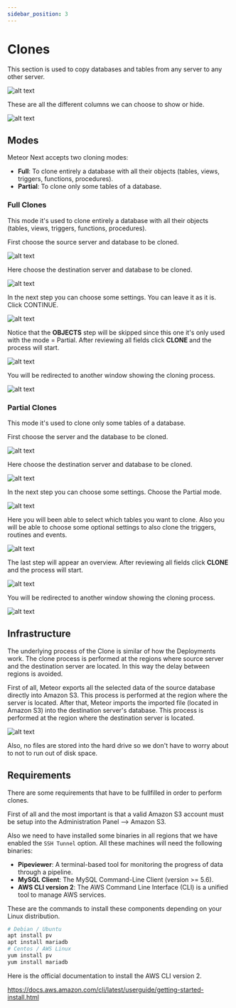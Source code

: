 ```yaml
---
sidebar_position: 3
---
```


# Clones

This section is used to copy databases and tables from any server to any other server.

![alt text](../../../assets/utils/clones/utils-clones.png "Clones - List")

These are all the different columns we can choose to show or hide.

![alt text](../../../assets/utils/clones/utils-clones-filter.png "Clones - Filter")

## Modes

Meteor Next accepts two cloning modes:

- **Full**: To clone entirely a database with all their objects (tables, views, triggers, functions, procedures).
- **Partial**: To clone only some tables of a database.

### Full Clones

This mode it's used to clone entirely a database with all their objects (tables, views, triggers, functions, procedures).

First choose the source server and database to be cloned.

![alt text](../../../assets/utils/clones/utils-clones-source.png "Clones - Source")

Here choose the destination server and database to be cloned.

![alt text](../../../assets/utils/clones/utils-clones-destination.png "Clones - Destination")

In the next step you can choose some settings. You can leave it as it is. Click CONTINUE.

![alt text](../../../assets/utils/clones/utils-clones-full-setup.png "Clones - Setup")

Notice that the **OBJECTS** step will be skipped since this one it's only used with the mode = Partial. After reviewing all fields click **CLONE** and the process will start.

![alt text](../../../assets/utils/clones/utils-clones-full-overview.png "Clones - Overview")

You will be redirected to another window showing the cloning process.

![alt text](../../../assets/utils/clones/utils-clones-full-information.png "Clones - Information")

### Partial Clones

This mode it's used to clone only some tables of a database.

First choose the server and the database to be cloned.

![alt text](../../../assets/utils/clones/utils-clones-source.png "Clones - Source")

Here choose the destination server and database to be cloned.

![alt text](../../../assets/utils/clones/utils-clones-destination.png "Clones - Destination")

In the next step you can choose some settings. Choose the Partial mode.

![alt text](../../../assets/utils/clones/utils-clones-partial-setup.png "Clones - Setup")

Here you will been able to select which tables you want to clone. Also you will be able to choose some optional settings to also clone the triggers, routines and events. 

![alt text](../../../assets/utils/clones/utils-clones-partial-objects.png "Clones - Objects")

The last step will appear an overview. After reviewing all fields click **CLONE** and the process will start.

![alt text](../../../assets/utils/clones/utils-clones-partial-overview.png "Clones - Overview")

You will be redirected to another window showing the cloning process.

![alt text](../../../assets/utils/clones/utils-clones-partial-information.png "Clones - Information")

## Infrastructure

The underlying process of the Clone is similar of how the Deployments work. The clone process is performed at the regions where source server and the destination server are located. In this way the delay between regions is avoided.

First of all, Meteor exports all the selected data of the source database directly into Amazon S3. This process is performed at the region where the server is located.
After that, Meteor imports the imported file (located in Amazon S3) into the destination server's database. This process is performed at the region where the destination server is located. 

![alt text](../../../assets/deployments/architecture-complex.png "Architecture - Cross Region")

Also, no files are stored into the hard drive so we don't have to worry about to not to run out of disk space.

## Requirements

There are some requirements that have to be fullfilled in order to perform clones.

First of all and the most important is that a valid Amazon S3 account must be setup into the Administration Panel --> Amazon S3.

Also we need to have installed some binaries in all regions that we have enabled the `SSH Tunnel` option. All these machines will need the following binaries:

- **Pipeviewer**: A terminal-based tool for monitoring the progress of data through a pipeline.
- **MySQL Client**: The MySQL Command-Line Client (version >= 5.6).
- **AWS CLI version 2**: The AWS Command Line Interface (CLI) is a unified tool to manage AWS services. 

These are the commands to install these components depending on your Linux distribution.

```bash
# Debian / Ubuntu
apt install pv
apt install mariadb
# Centos / AWS Linux
yum install pv
yum install mariadb
```

Here is the official documentation to install the AWS CLI version 2.

https://docs.aws.amazon.com/cli/latest/userguide/getting-started-install.html
